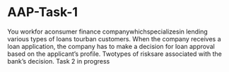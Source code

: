 # AAP-Task-1
You workfor aconsumer finance companywhichspecializesin lending various types of loans tourban customers. When the company receives a loan application, the company has to make a decision for loan approval based on the applicant’s profile. Twotypes of risksare associated with the bank’s decision.
Task 2 in progress
